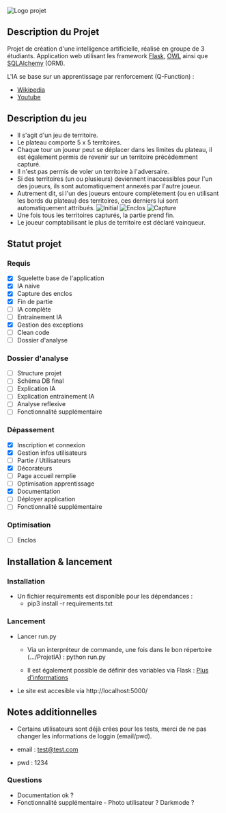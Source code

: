 ![Logo projet](https://i.ibb.co/ftvWCkY/258521491-421855366159472-2338510668152101421-n.png)

## Description du Projet
Projet de création d'une intelligence artificielle, réalisé en groupe de 3 étudiants.
Application web utilisant les framework [Flask](https://flask.palletsprojects.com/en/2.0.x/), [OWL](https://github.com/odoo/owl) ainsi que [SQLAlchemy](https://www.sqlalchemy.org/) (ORM).

L'IA se base sur un apprentissage par renforcement (Q-Function) :

- [Wikipedia](https://fr.wikipedia.org/wiki/Q-learning)
- [Youtube](https://www.youtube.com/watch?v=a0bVIyIJ074&t=747s)

## Description du jeu 
- Il s'agit d'un jeu de territoire.
- Le plateau comporte 5 x 5 territoires.
- Chaque tour un joueur peut se déplacer dans les limites du plateau, il est également permis de revenir sur un territoire précédemment capturé.
- Il n'est pas permis de voler un territoire à l'adversaire.
- Si des territoires (un ou plusieurs) deviennent inaccessibles pour l'un des joueurs, ils sont automatiquement annexés par l'autre joueur.
- Autrement dit, si l'un des joueurs entoure complètement (ou en utilisant les bords du plateau) des territoires, ces derniers lui sont automatiquement attribués.
![Initial](https://i.ibb.co/Cn8XZ2k/1.png)
![Enclos](https://i.ibb.co/gM9qQXZ/2.png)
![Capture](https://i.ibb.co/Y3XL15K/3.png)
- Une fois tous les territoires capturés, la partie prend fin.
- Le joueur comptabilisant le plus de territoire est déclaré vainqueur.

## Statut projet
### Requis
- [x] Squelette base de l'application
- [x] IA naive
- [x] Capture des enclos
- [x] Fin de partie
- [ ] IA complète
- [ ] Entrainement IA
- [x] Gestion des exceptions
- [ ] Clean code
- [ ] Dossier d'analyse
### Dossier d'analyse
- [ ] Structure projet
- [ ] Schéma DB final
- [ ] Explication IA
- [ ] Explication entrainement IA
- [ ] Analyse reflexive 
- [ ] Fonctionnalité supplémentaire
### Dépassement
- [x] Inscription et connexion
- [x] Gestion infos utilisateurs
- [ ] Partie / Utilisateurs
- [x] Décorateurs
- [ ] Page accueil remplie
- [ ] Optimisation apprentissage 
- [x] Documentation
- [ ] Déployer application
- [ ] Fonctionnalité supplémentaire
### Optimisation 
- [ ] Enclos

## Installation & lancement
### Installation
- Un fichier requirements est disponible pour les dépendances :
	- pip3 install -r requirements.txt
### Lancement
- Lancer run.py
	- Via un interpréteur de commande, une fois dans le bon répertoire (.../ProjetIA) : python run.py

	- Il est également possible de définir des variables via Flask : [Plus d'informations](https://flask.palletsprojects.com/en/2.0.x/cli/)

- Le site est accesible via http://localhost:5000/

## Notes additionnelles 
- Certains utilisateurs sont déjà crées pour les tests, merci de ne pas changer les informations de loggin (email/pwd).

- email : test@test.com
- pwd : 1234

### Questions

- Documentation ok ?
- Fonctionnalité supplémentaire - Photo utilisateur ? Darkmode ?



